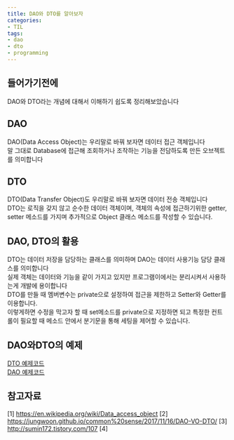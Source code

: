 ```yaml
---
title: DAO와 DTO를 알아보자
categories:
- TIL
tags:
- dao
- dto
- programming
---
```


## 들어가기전에
DAO와 DTO라는 개념에 대해서 이해하기 쉽도록 정리해보았습니다

## DAO
DAO(Data Access Object)는 우리말로 바꿔 보자면 데이터 접근 객체입니다  
말 그대로 Database에 접근해 조회하거나 조작하는 기능을 전담하도록 만든 오브젝트를 의미합니다

## DTO
DTO(Data Transfer Object)도 우리말로 바꿔 보자면 데이터 전송 객체입니다  
DTO는 로직을 갖지 않고 순수한 데이터 객체이며, 객체의 속성에 접근하기위한 getter, setter 메소드를 가지며 추가적으로 Object 클래스 메소드를 작성할 수 있습니다.

## DAO, DTO의 활용
DTO는 데이터 저장을 담당하는 클래스를 의미하며 DAO는 데이터 사용기능 담당 클래스를 의미합니다  
실제 객체는 데이터와 기능을 같이 가지고 있지만 프로그램이에서는 분리시켜서 사용하는게 개발에 용이합니다  
DTO를 만들 때 멤버변수는 private으로 설정하여 접근을 제한하고 Setter와 Getter를 이용합니다.  
이렇게하면 수정을 막고자 할 때 set메소드를 private으로 지정하면 되고 특정한 컨트롤이 필요할 때 메소드 안에서 분기문을 통해 세팅을 제어할 수 있습니다.  

## DAO와DTO의 예제
[DTO 예제코드](https://github.com/seunghyunbaek/study/blob/master/edwidth/Full-Stack%20Web%20Developer/Part2/webapiexam/src/main/java/kr/or/connect/jdbcexam/dto/Role.java)  
[DAO 예제코드](https://github.com/seunghyunbaek/study/blob/master/edwidth/Full-Stack%20Web%20Developer/Part2/webapiexam/src/main/java/kr/or/connect/jdbcexam/dao/RoleDao.java)




## 참고자료
[1] https://en.wikipedia.org/wiki/Data_access_object
[2] https://jungwoon.github.io/common%20sense/2017/11/16/DAO-VO-DTO/
[3] http://sumin172.tistory.com/107
[4] 
